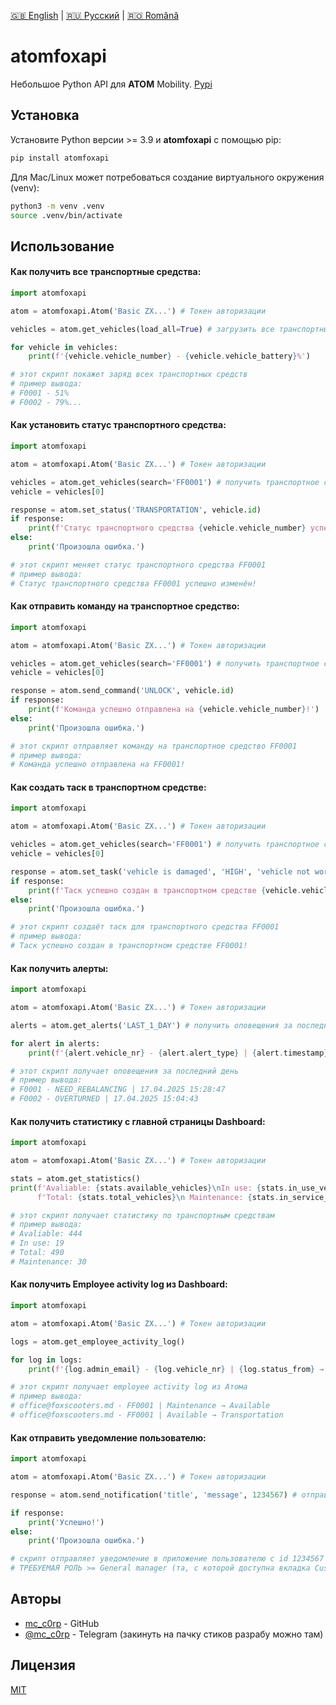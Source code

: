 [🇬🇧 English](./README.md) | [🇷🇺 Русский](./README_ru.md) | [🇷🇴 Română](./README_ro.md)

# atomfoxapi

Небольшое Python API для **ATOM** Mobility.
[Pypi](https://pypi.org/project/atomfoxapi/)

## Установка

Установите Python версии >= 3.9 и **atomfoxapi** с помощью pip:

```bash
pip install atomfoxapi
```

Для Mac/Linux может потребоваться создание виртуального окружения (venv):

```bash
python3 -m venv .venv
source .venv/bin/activate
```

## Использование

#### Как получить **все транспортные средства**:
```python
import atomfoxapi

atom = atomfoxapi.Atom('Basic ZX...') # Токен авторизации

vehicles = atom.get_vehicles(load_all=True) # загрузить все транспортные средства (или load_all=False для первых 100)

for vehicle in vehicles:
    print(f'{vehicle.vehicle_number} - {vehicle.vehicle_battery}%')

# этот скрипт покажет заряд всех транспортных средств
# пример вывода:
# F0001 - 51%
# F0002 - 79%...
```

#### Как **установить статус** транспортного средства:
```python
import atomfoxapi

atom = atomfoxapi.Atom('Basic ZX...') # Токен авторизации

vehicles = atom.get_vehicles(search='FF0001') # получить транспортное средство FF0001 (возвращает List[])
vehicle = vehicles[0]

response = atom.set_status('TRANSPORTATION', vehicle.id)
if response:
    print(f'Статус транспортного средства {vehicle.vehicle_number} успешно изменён!')
else:
    print('Произошла ошибка.')

# этот скрипт меняет статус транспортного средства FF0001
# пример вывода:
# Статус транспортного средства FF0001 успешно изменён!
```

#### Как **отправить команду** на транспортное средство:
```python
import atomfoxapi

atom = atomfoxapi.Atom('Basic ZX...') # Токен авторизации

vehicles = atom.get_vehicles(search='FF0001') # получить транспортное средство FF0001 | возвращает List[]
vehicle = vehicles[0]

response = atom.send_command('UNLOCK', vehicle.id)
if response:
    print(f'Команда успешно отправлена на {vehicle.vehicle_number}!')
else:
    print('Произошла ошибка.')

# этот скрипт отправляет команду на транспортное средство FF0001
# пример вывода:
# Команда успешно отправлена на FF0001!
```

#### Как **создать таск** в транспортном средстве:
```python
import atomfoxapi

atom = atomfoxapi.Atom('Basic ZX...') # Токен авторизации

vehicles = atom.get_vehicles(search='FF0001') # получить транспортное средство FF0001 | возвращает List[]
vehicle = vehicles[0]

response = atom.set_task('vehicle is damaged', 'HIGH', 'vehicle not working', vehicle.id)
if response:
    print(f'Таск успешно создан в транспортном средстве {vehicle.vehicle_number}!')
else:
    print('Произошла ошибка.')

# этот скрипт создаёт таск для транспортного средства FF0001
# пример вывода:
# Таск успешно создан в транспортном средстве FF0001!
```

#### Как **получить алерты**:
```python
import atomfoxapi

atom = atomfoxapi.Atom('Basic ZX...') # Токен авторизации

alerts = atom.get_alerts('LAST_1_DAY') # получить оповещения за последний день | возвращает List[]

for alert in alerts:
    print(f'{alert.vehicle_nr} - {alert.alert_type} | {alert.timestamp}')

# этот скрипт получает оповещения за последний день
# пример вывода:
# F0001 - NEED_REBALANCING | 17.04.2025 15:28:47
# F0002 - OVERTURNED | 17.04.2025 15:04:43
```

#### Как **получить статистику** с главной страницы Dashboard:
```python
import atomfoxapi

atom = atomfoxapi.Atom('Basic ZX...') # Токен авторизации

stats = atom.get_statistics()
print(f'Avaliable: {stats.available_vehicles}\nIn use: {stats.in_use_vehicles}\n',
      f'Total: {stats.total_vehicles}\n Maintenance: {stats.in_service_vehicles}\n')

# этот скрипт получает статистику по транспортным средствам
# пример вывода:
# Avaliable: 444
# In use: 19
# Total: 490
# Maintenance: 30
```

#### Как **получить Employee activity log** из Dashboard:
```python
import atomfoxapi

atom = atomfoxapi.Atom('Basic ZX...') # Токен авторизации

logs = atom.get_employee_activity_log()

for log in logs:
    print(f'{log.admin_email} - {log.vehicle_nr} | {log.status_from} → {log.status_to}')

# этот скрипт получает employee activity log из Атома
# пример вывода:
# office@foxscooters.md - FF0001 | Maintenance → Available
# office@foxscooters.md - FF0001 | Available → Transportation
```

#### Как **отправить уведомление** пользователю:
```python
import atomfoxapi

atom = atomfoxapi.Atom('Basic ZX...') # Токен авторизации

response = atom.send_notification('title', 'message', 1234567) # отправляем уведомление

if response:
    print('Успешно!')
else:
    print('Произошла ошибка.')

# скрипт отправляет уведомление в приложение пользователю с id 1234567
# ТРЕБУЕМАЯ РОЛЬ >= General manager (та, с которой доступна вкладка Customers)
```

## Авторы

- [mc_c0rp](https://www.github.com/mc-c0rp) - GitHub
- [@mc_c0rp](https://t.me/mc_c0rp) - Telegram (закинуть на пачку стиков разрабу можно там)

## Лицензия

[MIT](https://choosealicense.com/licenses/mit/)
